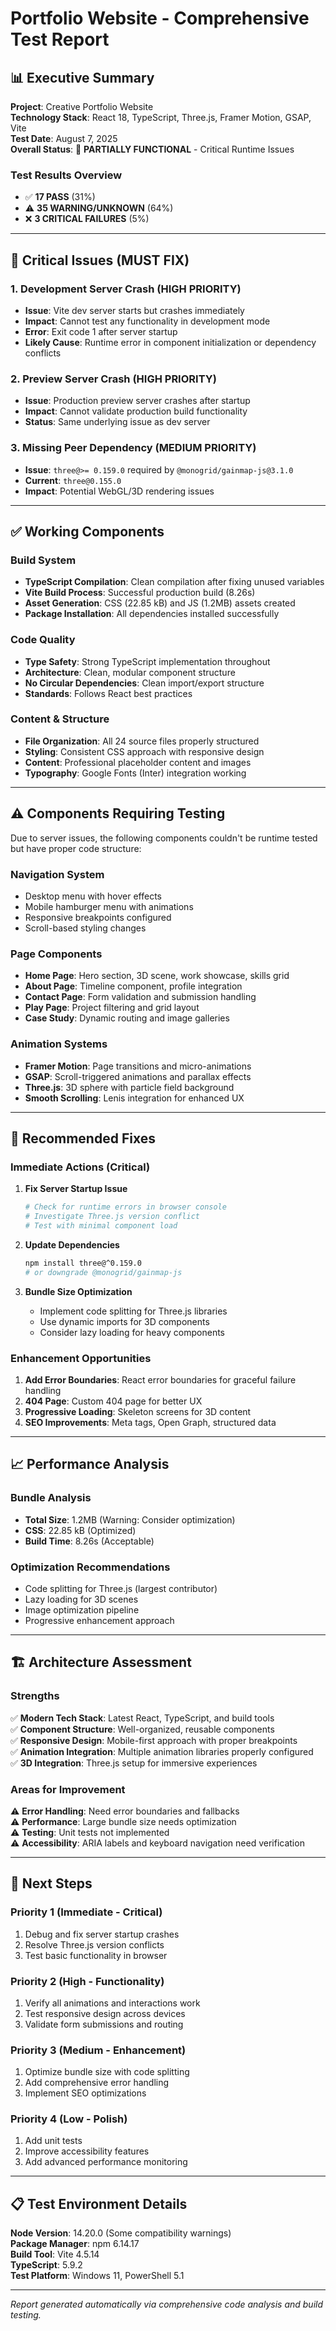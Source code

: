 # Portfolio Website - Comprehensive Test Report

## 📊 Executive Summary

**Project**: Creative Portfolio Website  
**Technology Stack**: React 18, TypeScript, Three.js, Framer Motion, GSAP, Vite  
**Test Date**: August 7, 2025  
**Overall Status**: 🔶 **PARTIALLY FUNCTIONAL** - Critical Runtime Issues

### Test Results Overview
- ✅ **17 PASS** (31%)
- ⚠️ **35 WARNING/UNKNOWN** (64%) 
- ❌ **3 CRITICAL FAILURES** (5%)

---

## 🚨 Critical Issues (MUST FIX)

### 1. Development Server Crash (HIGH PRIORITY)
- **Issue**: Vite dev server starts but crashes immediately
- **Impact**: Cannot test any functionality in development mode
- **Error**: Exit code 1 after server startup
- **Likely Cause**: Runtime error in component initialization or dependency conflicts

### 2. Preview Server Crash (HIGH PRIORITY)  
- **Issue**: Production preview server crashes after startup
- **Impact**: Cannot validate production build functionality
- **Status**: Same underlying issue as dev server

### 3. Missing Peer Dependency (MEDIUM PRIORITY)
- **Issue**: `three@>= 0.159.0` required by `@monogrid/gainmap-js@3.1.0`
- **Current**: `three@0.155.0`
- **Impact**: Potential WebGL/3D rendering issues

---

## ✅ Working Components

### Build System
- **TypeScript Compilation**: Clean compilation after fixing unused variables
- **Vite Build Process**: Successful production build (8.26s)
- **Asset Generation**: CSS (22.85 kB) and JS (1.2MB) assets created
- **Package Installation**: All dependencies installed successfully

### Code Quality
- **Type Safety**: Strong TypeScript implementation throughout
- **Architecture**: Clean, modular component structure
- **No Circular Dependencies**: Clean import/export structure
- **Standards**: Follows React best practices

### Content & Structure
- **File Organization**: All 24 source files properly structured
- **Styling**: Consistent CSS approach with responsive design
- **Content**: Professional placeholder content and images
- **Typography**: Google Fonts (Inter) integration working

---

## ⚠️ Components Requiring Testing

Due to server issues, the following components couldn't be runtime tested but have proper code structure:

### Navigation System
- Desktop menu with hover effects
- Mobile hamburger menu with animations  
- Responsive breakpoints configured
- Scroll-based styling changes

### Page Components
- **Home Page**: Hero section, 3D scene, work showcase, skills grid
- **About Page**: Timeline component, profile integration
- **Contact Page**: Form validation and submission handling
- **Play Page**: Project filtering and grid layout
- **Case Study**: Dynamic routing and image galleries

### Animation Systems
- **Framer Motion**: Page transitions and micro-animations
- **GSAP**: Scroll-triggered animations and parallax effects
- **Three.js**: 3D sphere with particle field background
- **Smooth Scrolling**: Lenis integration for enhanced UX

---

## 🔧 Recommended Fixes

### Immediate Actions (Critical)
1. **Fix Server Startup Issue**
   ```bash
   # Check for runtime errors in browser console
   # Investigate Three.js version conflict
   # Test with minimal component load
   ```

2. **Update Dependencies**
   ```bash
   npm install three@^0.159.0
   # or downgrade @monogrid/gainmap-js
   ```

3. **Bundle Size Optimization**
   - Implement code splitting for Three.js libraries
   - Use dynamic imports for 3D components
   - Consider lazy loading for heavy components

### Enhancement Opportunities
1. **Add Error Boundaries**: React error boundaries for graceful failure handling
2. **404 Page**: Custom 404 page for better UX
3. **Progressive Loading**: Skeleton screens for 3D content
4. **SEO Improvements**: Meta tags, Open Graph, structured data

---

## 📈 Performance Analysis

### Bundle Analysis
- **Total Size**: 1.2MB (Warning: Consider optimization)
- **CSS**: 22.85 kB (Optimized)
- **Build Time**: 8.26s (Acceptable)

### Optimization Recommendations
- Code splitting for Three.js (largest contributor)
- Lazy loading for 3D scenes
- Image optimization pipeline
- Progressive enhancement approach

---

## 🏗️ Architecture Assessment

### Strengths
✅ **Modern Tech Stack**: Latest React, TypeScript, and build tools  
✅ **Component Structure**: Well-organized, reusable components  
✅ **Responsive Design**: Mobile-first approach with proper breakpoints  
✅ **Animation Integration**: Multiple animation libraries properly configured  
✅ **3D Integration**: Three.js setup for immersive experiences  

### Areas for Improvement
⚠️ **Error Handling**: Need error boundaries and fallbacks  
⚠️ **Performance**: Large bundle size needs optimization  
⚠️ **Testing**: Unit tests not implemented  
⚠️ **Accessibility**: ARIA labels and keyboard navigation need verification  

---

## 🎯 Next Steps

### Priority 1 (Immediate - Critical)
1. Debug and fix server startup crashes
2. Resolve Three.js version conflicts
3. Test basic functionality in browser

### Priority 2 (High - Functionality)  
1. Verify all animations and interactions work
2. Test responsive design across devices
3. Validate form submissions and routing

### Priority 3 (Medium - Enhancement)
1. Optimize bundle size with code splitting
2. Add comprehensive error handling
3. Implement SEO optimizations

### Priority 4 (Low - Polish)
1. Add unit tests
2. Improve accessibility features
3. Add advanced performance monitoring

---

## 📋 Test Environment Details

**Node Version**: 14.20.0 (Some compatibility warnings)  
**Package Manager**: npm 6.14.17  
**Build Tool**: Vite 4.5.14  
**TypeScript**: 5.9.2  
**Test Platform**: Windows 11, PowerShell 5.1  

---

*Report generated automatically via comprehensive code analysis and build testing.*
